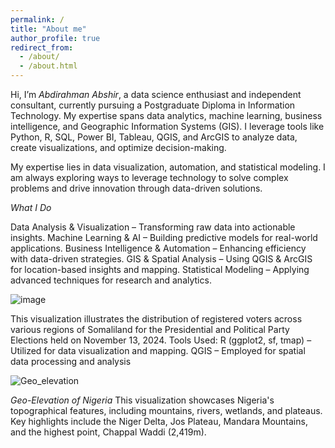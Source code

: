 ```yaml
---
permalink: /
title: "About me"
author_profile: true
redirect_from: 
  - /about/
  - /about.html
---
```


Hi, I’m *Abdirahman Abshir*, a data science enthusiast and independent consultant, currently pursuing a Postgraduate Diploma in Information Technology. My expertise spans data analytics, machine learning, business intelligence, and Geographic Information Systems (GIS). I leverage tools like Python, R, SQL, Power BI, Tableau, QGIS, and ArcGIS to analyze data, create visualizations, and optimize decision-making.

My expertise lies in data visualization, automation, and statistical modeling. I am always exploring ways to leverage technology to solve complex problems and drive innovation through data-driven solutions.

*What I Do*

Data Analysis & Visualization – Transforming raw data into actionable insights.
Machine Learning & AI – Building predictive models for real-world applications.
Business Intelligence & Automation – Enhancing efficiency with data-driven strategies.
GIS & Spatial Analysis – Using QGIS & ArcGIS for location-based insights and mapping.
Statistical Modeling – Applying advanced techniques for research and analytics.

![image](https://github.com/user-attachments/assets/8d3b2cb0-7c34-4c59-8837-2300b1fec4ee)

This visualization illustrates the distribution of registered voters across various regions of Somaliland for the Presidential and Political Party Elections held on November 13, 2024.
Tools Used:
R (ggplot2, sf, tmap) – Utilized for data visualization and mapping.
QGIS – Employed for spatial data processing and analysis

![Geo_elevation](https://github.com/user-attachments/assets/fd2f21b5-bc4e-4fc0-b124-dfbe18ed9228)

*Geo-Elevation of Nigeria*
This visualization showcases Nigeria's topographical features, including mountains, rivers, wetlands, and plateaus. Key highlights include the Niger Delta, Jos Plateau, Mandara Mountains, and the highest point, Chappal Waddi (2,419m).



